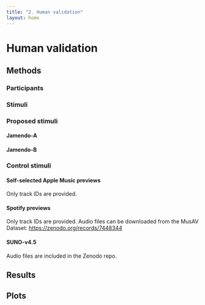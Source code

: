 ```yaml
---
title: "2. Human validation"
layout: home
---
```

# Human validation


## Methods

### Participants


### Stimuli

### Proposed stimuli

#### Jamendo-A

#### Jamendo-B


### Control stimuli

#### Self-selected Apple Music previews

Only track IDs are provided.

#### Spotify previews

Only track IDs are provided. Audio files can be downloaded from the MusAV Dataset: https://zenodo.org/records/7448344

#### SUNO-v4.5

Audio files are included in the Zenodo repo.


## Results



## Plots